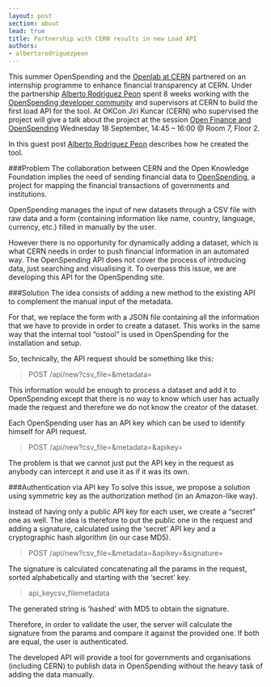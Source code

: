 ```yaml
---
layout: post
section: about
lead: true
title: Partnership with CERN results in new Load API
authors:
- albertorodriguezpeon
---
```

This summer OpenSpending and the <a href="http://openlab.web.cern.ch/">Openlab at CERN</a> partnered on an internship programme to enhance financial transparency at CERN. Under the partnership <a href="http://openlab.web.cern.ch/about/people/alberto-rodriguez-peon">Alberto Rodriguez Peon</a> spent 8 weeks working with the <a href="http://lists.okfn.org/mailman/listinfo/openspending-dev">OpenSpending developer community</a> and supervisors at CERN to build the first load API for the tool. At OKCon Jiri Kuncar (CERN) who supervised the project will give a talk about the project at the session <a href="http://okcon.org/open-data-government-and-governance/session-11/">Open Finance and OpenSpending</a> Wednesday 18 September, 14:45 – 16:00 @ Room 7, Floor 2.

In this guest post <a href="http://openlab.web.cern.ch/about/people/alberto-rodriguez-peon">Alberto Rodriguez Peon</a> describes how he created the tool.

###Problem
The collaboration between CERN and the Open Knowledge Foundation implies the need of sending financial data to <a href="http://openspending.org">OpenSpending</a>, a project for mapping the financial transactions of governments and institutions.

OpenSpending manages the input of new datasets through a CSV file with raw data and a form (containing information like name, country, language, currency, etc.) filled in manually by the user.

However there is no opportunity for dynamically adding a dataset, which is what CERN needs in order to push financial information in an automated way. The OpenSpending API does not cover the process of introducing data, just searching and visualising it. To overpass this issue, we are developing this API for the OpenSpending site.

###Solution
The idea consists of adding a new method to the existing API to complement the manual input of the metadata.

For that, we replace the form with a JSON file containing all the information that we have to provide in order to create a dataset. This works in the same way that the internal tool “ostool” is used in OpenSpending for the installation and setup.

So, technically, the API request should be something like this:

<blockquote>POST /api/new?csv_file=&amp;metadata=
</blockquote>
This information would be enough to process a dataset and add it to OpenSpending except that there is no way to know which user has actually made the request and therefore we do not know the creator of the dataset.

Each OpenSpending user has an API key which can be used to identify himself for API request.

<blockquote>POST /api/new?csv_file=&amp;metadata=&amp;apikey=
</blockquote>
The problem is that we cannot just put the API key in the request as anybody can intercept it and use it as if it was its own.

###Authentication via API key
To solve this issue, we propose a solution using symmetric key as the authorization method (in an Amazon-like way).

Instead of having only a public API key for each user, we create a “secret” one as well. The idea is therefore to put the public one in the request and adding a signature, calculated using the ‘secret’ API key and a cryptographic hash algorithm (in our case MD5).

<blockquote>POST /api/new?csv_file=&amp;metadata=&amp;apikey=&amp;signature=
</blockquote>
The signature is calculated concatenating all the params in the request, sorted alphabetically and starting with the ‘secret’ key.

<blockquote>api_keycsv_filemetadata
</blockquote>
The generated string is ‘hashed’ with MD5 to obtain the signature.

Therefore, in order to validate the user, the server will calculate the signature from the params and compare it against the provided one. If both are equal, the user is authenticated.

The developed API will provide a tool for governments and organisations (including CERN) to publish data in OpenSpending without the heavy task of adding the data manually.

